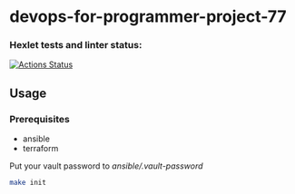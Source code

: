 # devops-for-programmer-project-77

### Hexlet tests and linter status:

[![Actions Status](https://github.com/denbon05/devops-for-programmers-project-77/workflows/hexlet-check/badge.svg)](https://github.com/denbon05/devops-for-programmers-project-77/actions)

## Usage

<h3>Prerequisites</h3>
<ul>
  <li>ansible</li>
  <li>terraform</li>
</ul>

<p>Put your vault password to <i>ansible/.vault-password</i></p>

```bash
make init
```
